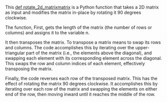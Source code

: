 This [def rotate_2d_matrixmatrix](https://github.com/kihuni/alx-interview/tree/main/0x07-rotate_2d_matrix) is a Python function  that takes a 2D matrix as input and modifies the matrix in-place by rotating it 90 degrees clockwise.

The function, First, gets the length of the matrix (the number of rows or columns) and assigns it to the variable n.

It then transposes the matrix. To transpose a matrix means to swap its rows and columns. The code accomplishes this by iterating over the upper-triangular part of the matrix (i.e., the elements above the diagonal), and swapping each element with its corresponding element across the diagonal. This swaps the row and column indices of each element, effectively transposing the matrix.

Finally, the code reverses each row of the transposed matrix. This has the effect of rotating the matrix 90 degrees clockwise. It accomplishes this by iterating over each row of the matrix and swapping the elements on either end of the row, then moving inward until it reaches the middle of the row.
